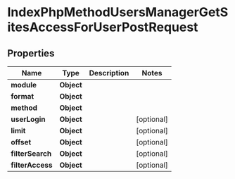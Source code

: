 

# IndexPhpMethodUsersManagerGetSitesAccessForUserPostRequest


## Properties

| Name | Type | Description | Notes |
|------------ | ------------- | ------------- | -------------|
|**module** | **Object** |  |  |
|**format** | **Object** |  |  |
|**method** | **Object** |  |  |
|**userLogin** | **Object** |  |  [optional] |
|**limit** | **Object** |  |  [optional] |
|**offset** | **Object** |  |  [optional] |
|**filterSearch** | **Object** |  |  [optional] |
|**filterAccess** | **Object** |  |  [optional] |



